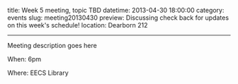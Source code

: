 title: Week 5 meeting, topic TBD
datetime: 2013-04-30 18:00:00
category: events
slug: meeting20130430
preview: Discussing check back for updates on this week's schedule!
location: Dearborn 212

---

Meeting description goes here

When: 6pm

Where: EECS Library
